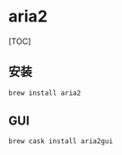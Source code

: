 # aria2

[TOC]

## 安装

```bash
brew install aria2
```

## GUI

```bash
brew cask install aria2gui
```

